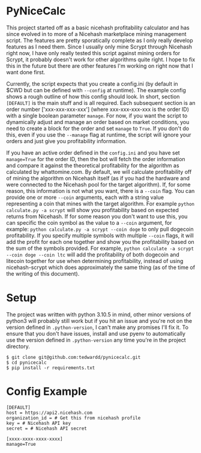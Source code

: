# PyNiceCalc

This project started off as a basic nicehash profitability calculator and has since evolved in to more of a Nicehash marketplace mining management script. The features are pretty sporatically complete as I only really develop features as I need them. Since I usually only mine Scrypt through Nicehash right now, I have only really tested this script against mining orders for Scrypt, it probably doesn't work for other algorithms quite right. I hope to fix this in the future but there are other features I'm working on right now that I want done first.

Currently, the script expects that you create a config.ini (by default in $CWD but can be defined with `--config` at runtime). The example config shows a rough outline of how this config should look. In short, section `[DEFAULT]` is the main stuff and is all required. Each subsequent section is an order number ['xxx-xxx-xxx-xxx'] (where xxx-xxx-xxx-xxx is the order ID) with a single boolean parameter `manage`. For now, if you want the script to dynamically adjust and manage an order based on market conditions, you need to create a block for the order and set `manage` to `True`. If you don't do this, even if you use the `--manage` flag at runtime, the script will ignore your orders and just give you profitability information.

If you have an active order defined in the `config.ini` and you have set `manage=True` for the order ID, then the bot will fetch the order information and compare it against the theoretical profitability for the algorithm as calculated by whattomine.com. By default, we will calculate profitability off of mining the algorithm on Nicehash itself (as if you had the hardware and were connected to the Nicehash pool for the target algorithm). If, for some reason, this information is not what you want, there is a `--coin` flag. You can provide one or more `--coin` arguments, each with a string value representing a coin that mines with the target algorithm. For example `python calculate.py -a scrypt` will show you profitability based on expected returns from Nicehash. If for some reason you don't want to use this, you can specific the coin symbol as the value to a `--coin` argument, for example: `python calculate.py -a scrypt --coin doge` to only pull dogecoin profitability. If you specify multiple symbols with multiple `--coin` flags, it will add the profit for each one together and show you the profitability based on the sum of the symbols provided. For example, `python calculate -a scrypt --coin doge --coin ltc` will add the profitability of both dogecoin and litecoin together for use when determining profitability, instead of using nicehash-scrypt which does approximately the same thing (as of the time of the writing of this document).

# Setup
The project was written with python 3.10.5 in mind, other minor versions of python3 will probably still work but if you hit an issue and you're not on the version defined in `.python-version`, I can't make any promises I'll fix it. To ensure that you don't have issues, install and use pyenv to automatically use the version defined in `.python-version` any time you're in the project directory.

```
$ git clone git@github.com:tedwardd/pynicecalc.git
$ cd pynicecalc
$ pip install -r requirements.txt
```

# Config Example

```
[DEFAULT]
host = https://api2.nicehash.com
organization_id = # Get this from nicehash profile
key = # Nicehash API key
secret = # Nicehash API secret

[xxxx-xxxx-xxxx-xxxx]
manage=True
```